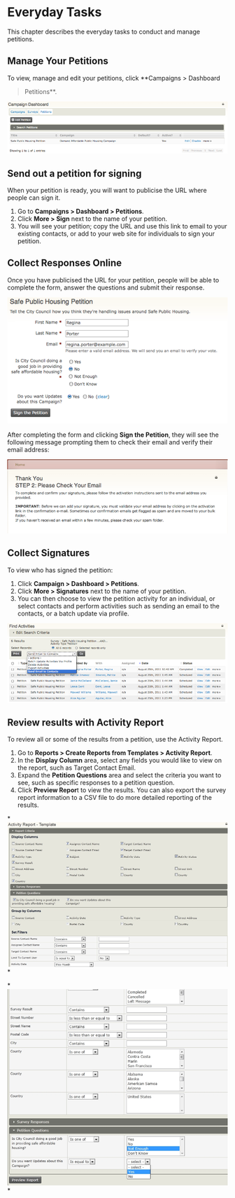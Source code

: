 Everyday Tasks
==============

This chapter describes the everyday tasks to conduct and manage
petitions.

Manage Your Petitions
---------------------

To view, manage and edit your petitions, click **Campaigns > Dashboard
> Petitions**.

![](/images/petition_dashboard.png)

Send out a petition for signing
-------------------------------

When your petition is ready, you will want to publicise the URL where
people can sign it.

1.  Go to **Campaigns > Dashboard > Petitions**.
2.  Click **More > Sign** next to the name of your petition.
3.  You will see your petition; copy the URL and use this link to email
    to your existing contacts, or add to your web site for individuals
    to sign your petition.

Collect Responses Online
------------------------

Once you have publicised the URL for your petition, people will be able
to complete the form, answer the questions and submit their response. 

![](/images/petition_signing.png)

After completing the form and clicking **Sign the Petition**, they will
see the following message prompting them to check their email and verify
their email address:

![](/images/petition_thankyou.png) 

Collect Signatures
------------------

To view who has signed the petition:

1.  Click **Campaign > Dashboard > Petitions**.
2.  Click **More > Signatures** next to the name of your petition.
3.  You can then choose to view the petition activity for an individual,
    or select contacts and perform activities such as sending an email
    to the contacts, or a batch update via profile. 

*![](/images/petition_signatures_email.png)*

Review results with Activity Report 
------------------------------------

To review all or some of the results from a petition, use the Activity
Report.

1.  Go to **Reports > Create Reports from Templates > Activity
    Report**.
2.  In the **Display Column** area, select any fields you would like to
    view on the report, such as Target Contact Email.
3.  Expand the **Petition Questions** area and select the criteria you
    want to see, such as specific responses to a petition question.
4.  Click **Preview Repor**t to view the results. You can also export
    the survey report information to a CSV file to do more detailed
    reporting of the results. 

*![](/images/activity%20report%201.jpg) 
*

*![](/images/activity%20report%202.jpg) 
*


